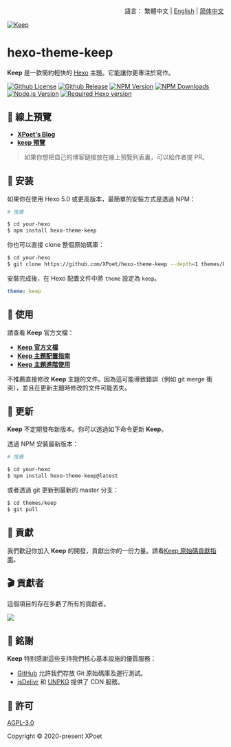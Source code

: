 <div align="right">
  語言：
  繁體中文 | 
  <a title="English" href="../README.md">English</a> | 
  <a title="Chinese" href="README_zh-CN.md">简体中文</a>
</div>

<a href="https://xpoet.cn"><img align="center" alt="Keep" src="https://keep-docs.xpoet.cn/images/keep-slogan.svg"></a>

# hexo-theme-keep

**Keep** 是一款簡約輕快的 [Hexo](https://hexo.io) 主題。它能讓你更專注於寫作。

[![Github License](https://img.shields.io/github/license/XPoet/hexo-theme-keep?style=flat-square&logo=github&color=3366cc)](https://github.com/XPoet/hexo-theme-keep/blob/master/LICENSE)
[![Github Release](https://img.shields.io/github/release/XPoet/hexo-theme-keep?style=flat-square&logo=github&color=mediumpurple)](https://github.com/XPoet/hexo-theme-ils/releases)
[![NPM Version](https://img.shields.io/npm/v/hexo-theme-keep?style=flat-square&logo=npm&color=indianred)](https://www.npmjs.com/package/hexo-theme-keep)
[![NPM Downloads](https://img.shields.io/npm/dw/hexo-theme-keep?style=flat-square&logo=npm&color=darkorange)](https://www.npmjs.com/package/hexo-theme-keep)
[![Node.js Version](https://img.shields.io/badge/node-%3E=14.0.0-forestgreen?style=flat-square&logo=Node.js)](https://nodejs.org)
[![Required Hexo version](https://img.shields.io/badge/hexo-%3E=5.0.0-steelblue?style=flat-square&logo=hexo)](https://hexo.io)

## :star2: 線上預覽

- **[XPoet's Blog](https://xpoet.cn/)**
- **[keep 預覽](https://keep.xpoet.cn/)**

> 如果你想把自己的博客鏈接放在線上預覽列表裏，可以給作者提 PR。

## :rocket: 安装

如果你在使用 Hexo 5.0 或更高版本，最簡單的安裝方式是透過 NPM：

```sh
# 推薦

$ cd your-hexo
$ npm install hexo-theme-keep
```

你也可以直接 clone 整個原始碼庫：

```sh
$ cd your-hexo
$ git clone https://github.com/XPoet/hexo-theme-keep --depth=1 themes/keep
```

安裝完成後，在 Hexo 配置文件中將 `theme` 設定為 `keep`。

```yml
theme: keep
```

## :wrench: 使用

請查看 **Keep** 官方文檔：

- **[Keep 官方文檔](https://keep-docs.xpoet.cn/)**
- **[Keep 主題配置指南](https://keep-docs.xpoet.cn/basis/configuration-guide/base_info.html)**
- **[Keep 主題進階使用](https://keep-docs.xpoet.cn/advanced/set-language.html)**

不推薦直接修改 **Keep** 主題的文件。因為這可能導致錯誤（例如 git merge 衝突），並且在更新主題時修改的文件可能丟失。

## :dart: 更新

**Keep** 不定期發布新版本。你可以透過如下命令更新 **Keep**。

透過 NPM 安裝最新版本：

```sh
# 推薦

$ cd your-hexo
$ npm install hexo-theme-keep@latest
```

或者透過 git 更新到最新的 master 分支：

```sh
$ cd themes/keep
$ git pull
```

## :art: 貢獻

我們歡迎你加入 **Keep** 的開發，貢獻出你的一份力量。請看[Keep 原始碼貢獻指南](https://keep-docs.xpoet.cn/user-notice/contribution-guide.html)。

## :clapper: 貢獻者

這個項目的存在多虧了所有的貢獻者。

<a href="https://github.com/XPoet/hexo-theme-keep/graphs/contributors">
  <img src="https://contrib.rocks/image?repo=XPoet/hexo-theme-keep" />
</a>

## :sparkling_heart: 銘謝

**Keep** 特别感謝這些支持我們核心基本設施的優質服務：

- [GitHub](https://github.com) 允許我們存放 Git 原始碼庫及運行測試。
- [jsDelivr](https://www.jsdelivr.com) 和 [UNPKG](https://www.unpkg.com) 提供了 CDN 服務。

## :memo: 許可

[AGPL-3.0](https://github.com/XPoet/hexo-theme-keep/blob/master/LICENSE)  

Copyright © 2020-present XPoet
